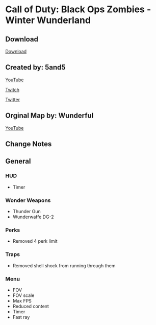 # Call of Duty: Black Ops Zombies - Winter Wunderland

## Download

[Download]()

## Created by: 5and5

[YouTube](https://www.youtube.com/user/Zomb0s4life)

[Twitch](https://twitch.tv/5and5)

[Twitter](https://twitter.com/5and55)

## Orginal Map by: Wunderful

[YouTube](https://www.youtube.com/channel/UCUEBiSdNqUuMwLWsv1UKvRA)

## Change Notes

## General

### HUD
* Timer

### Wonder Weapons
* Thunder Gun
* Wunderwaffe DG-2

### Perks
* Removed 4 perk limit

### Traps
* Removed shell shock from running through them

### Menu
* FOV
* FOV scale
* Max FPS
* Reduced content
* Timer
* Fast ray

